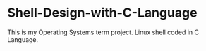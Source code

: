 # Shell-Design-with-C-Language
This is my Operating Systems term project. Linux shell coded in C Language. 

